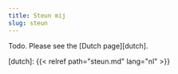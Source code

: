 ```yaml
---
title: Steun mij
slug: steun
---
```


Todo. Please see the [Dutch page][dutch].

[dutch]: {{< relref path="steun.md" lang="nl" >}}
